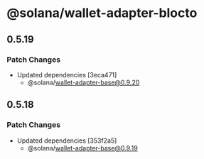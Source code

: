 # @solana/wallet-adapter-blocto

## 0.5.19

### Patch Changes

-   Updated dependencies [3eca471]
    -   @solana/wallet-adapter-base@0.9.20

## 0.5.18

### Patch Changes

-   Updated dependencies [353f2a5]
    -   @solana/wallet-adapter-base@0.9.19

